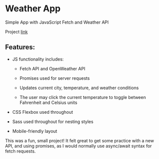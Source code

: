# Weather App
Simple App with JavaScript Fetch and Weather API

Project [link](https://apcurran.github.io/weather-api/)

## Features:

- JS functionality includes:

    - Fetch API and OpenWeather API

    - Promises used for server requests

    - Updates current city, temperature, and weather conditions

    - The user may click the current temperature to toggle between Fahrenheit and Celsius units

- CSS Flexbox used throughout

- Sass used throughout for nesting styles

- Mobile-friendly layout

This was a fun, small project!  It felt great to get some practice with a new API, and using promises, as I would normally use async/await syntax for fetch requests.